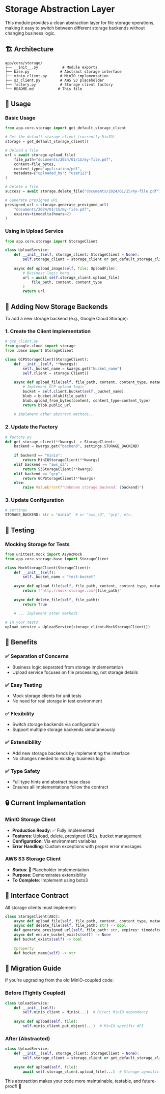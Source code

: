 # Storage Abstraction Layer

This module provides a clean abstraction layer for file storage operations, making it easy to switch between different storage backends without changing business logic.

## 🏗️ Architecture

```
app/core/storage/
├── __init__.py           # Module exports
├── base.py              # Abstract storage interface
├── minio_client.py      # MinIO implementation
├── s3_client.py         # AWS S3 placeholder
├── factory.py           # Storage client factory
└── README.md           # This file
```

## 🚀 Usage

### Basic Usage

```python
from app.core.storage import get_default_storage_client

# Get the default storage client (currently MinIO)
storage = get_default_storage_client()

# Upload a file
url = await storage.upload_file(
    file_path="documents/2024/01/15/my-file.pdf",
    content=file_bytes,
    content_type="application/pdf",
    metadata={"uploaded_by": "user123"}
)

# Delete a file
success = await storage.delete_file("documents/2024/01/15/my-file.pdf")

# Generate presigned URL
presigned_url = storage.generate_presigned_url(
    "documents/2024/01/15/my-file.pdf",
    expires=timedelta(hours=2)
)
```

### Using in Upload Service

```python
from app.core.storage import StorageClient

class UploadService:
    def __init__(self, storage_client: StorageClient = None):
        self.storage_client = storage_client or get_default_storage_client()
    
    async def upload_image(self, file: UploadFile):
        # Business logic here...
        url = await self.storage_client.upload_file(
            file_path, content, content_type
        )
        return url
```

## 🔧 Adding New Storage Backends

To add a new storage backend (e.g., Google Cloud Storage):

### 1. Create the Client Implementation

```python
# gcp_client.py
from google.cloud import storage
from .base import StorageClient

class GCPStorageClient(StorageClient):
    def __init__(self, **kwargs):
        self._bucket_name = kwargs.get("bucket_name")
        self.client = storage.Client()
    
    async def upload_file(self, file_path, content, content_type, metadata=None):
        # Implement GCP upload logic
        bucket = self.client.bucket(self._bucket_name)
        blob = bucket.blob(file_path)
        blob.upload_from_bytes(content, content_type=content_type)
        return blob.public_url
    
    # Implement other abstract methods...
```

### 2. Update the Factory

```python
# factory.py
def get_storage_client(**kwargs) -> StorageClient:
    backend = kwargs.get("backend", settings.STORAGE_BACKEND)
    
    if backend == "minio":
        return MinIOStorageClient(**kwargs)
    elif backend == "aws_s3":
        return S3StorageClient(**kwargs)
    elif backend == "gcp":
        return GCPStorageClient(**kwargs)
    else:
        raise ValueError(f"Unknown storage backend: {backend}")
```

### 3. Update Configuration

```python
# settings
STORAGE_BACKEND: str = "minio"  # or "aws_s3", "gcp", etc.
```

## 🧪 Testing

### Mocking Storage for Tests

```python
from unittest.mock import AsyncMock
from app.core.storage.base import StorageClient

class MockStorageClient(StorageClient):
    def __init__(self):
        self._bucket_name = "test-bucket"
    
    async def upload_file(self, file_path, content, content_type, metadata=None):
        return f"http://mock-storage.com/{file_path}"
    
    async def delete_file(self, file_path):
        return True
    
    # ... implement other methods

# In your tests
upload_service = UploadService(storage_client=MockStorageClient())
```

## 🎯 Benefits

### ✅ **Separation of Concerns**
- Business logic separated from storage implementation
- Upload service focuses on file processing, not storage details

### ✅ **Easy Testing**
- Mock storage clients for unit tests
- No need for real storage in test environment

### ✅ **Flexibility**
- Switch storage backends via configuration
- Support multiple storage backends simultaneously

### ✅ **Extensibility**
- Add new storage backends by implementing the interface
- No changes needed to existing business logic

### ✅ **Type Safety**
- Full type hints and abstract base class
- Ensures all implementations follow the contract

## 🔒 Current Implementation

### MinIO Storage Client
- **Production Ready**: ✅ Fully implemented
- **Features**: Upload, delete, presigned URLs, bucket management
- **Configuration**: Via environment variables
- **Error Handling**: Custom exceptions with proper error messages

### AWS S3 Storage Client
- **Status**: 🚧 Placeholder implementation
- **Purpose**: Demonstrates extensibility
- **To Complete**: Implement using boto3

## 📝 Interface Contract

All storage clients must implement:

```python
class StorageClient(ABC):
    async def upload_file(self, file_path, content, content_type, metadata=None) -> str
    async def delete_file(self, file_path: str) -> bool
    def generate_presigned_url(self, file_path: str, expires: timedelta) -> str
    async def ensure_bucket_exists(self) -> None
    def bucket_exists(self) -> bool
    
    @property
    def bucket_name(self) -> str
```

## 🚀 Migration Guide

If you're upgrading from the old MinIO-coupled code:

### Before (Tightly Coupled)
```python
class UploadService:
    def __init__(self):
        self.minio_client = Minio(...)  # Direct MinIO dependency
    
    async def upload(self, file):
        self.minio_client.put_object(...)  # MinIO-specific API
```

### After (Abstracted)
```python
class UploadService:
    def __init__(self, storage_client: StorageClient = None):
        self.storage_client = storage_client or get_default_storage_client()
    
    async def upload(self, file):
        await self.storage_client.upload_file(...)  # Storage-agnostic API
```

This abstraction makes your code more maintainable, testable, and future-proof! 🎉 